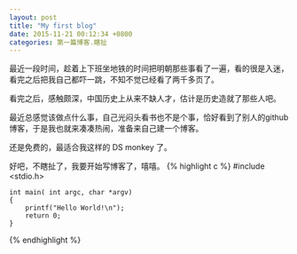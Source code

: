 ```yaml
---
layout: post
title: "My first blog"
date: 2015-11-21 00:12:34 +0800
categories: 第一篇博客.瞎扯
---
```


最近一段时间，趁着上下班坐地铁的时间把明朝那些事看了一遍，看的很是入迷，看完之后把我自己都吓一跳，不知不觉已经看了两千多页了。

看完之后，感触颇深，中国历史上从来不缺人才，估计是历史造就了那些人吧。


最近总感觉该做点什么事，自己光闷头看书也不是个事，恰好看到了别人的github博客，于是我也就来凑凑热闹，准备来自己建一个博客。

还是免费的，最适合我这样的 DS monkey 了。

好吧，不瞎扯了，我要开始写博客了，嘻嘻。
{% highlight c %}
	#include <stdio.h>

	int main( int argc, char *argv)
	{
		printf("Hello World!\n");
		return 0;
	}
{% endhighlight %}